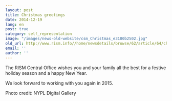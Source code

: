 ```yaml
---
layout: post
title: Christmas greetings
date: 2014-12-19
lang: en
post: true
category: self_representation
image: "/images/news-old-website/csm_Christmas_e3100b2502.jpg"
old_url: http://www.rism.info//home/newsdetails/browse/62/article/64/christmas-greetings.html
email: ''
author: ''
---
```



The RISM Central Office wishes you and your family all the best for a festive holiday season and a happy New Year.



We look forward to working with you again in 2015.

Photo credit: NYPL Digital Gallery